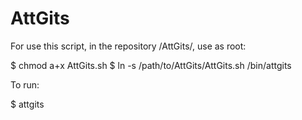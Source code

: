 # AttGits

For use this script, in the repository /AttGits/, use as root:

$ chmod a+x AttGits.sh
$ ln -s /path/to/AttGits/AttGits.sh /bin/attgits


To run:

$ attgits
